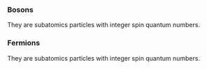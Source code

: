 
### Bosons
They are subatomics particles with integer spin quantum numbers.


### Fermions
They are subatomics particles with integer spin quantum numbers.